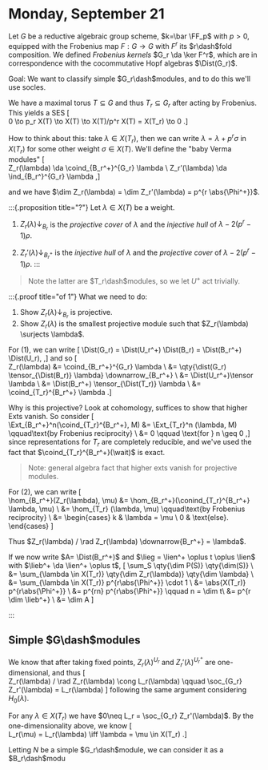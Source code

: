 # Monday, September 21

Let $G$ be a reductive algebraic group scheme, $k=\bar \FF_p$ with $p>0$, equipped with the Frobenius map  $F:G\to G$ with $F^r$ its $r\dash$fold composition.
We defined *Frobenius kernels* $G_r \da \ker F^r$, which are in correspondence with the cocommutative Hopf algebras $\Dist(G_r)$.

Goal:
We want to classify simple $G_r\dash$modules, and to do this we'll use socles.

We have a maximal torus $T\subseteq G$ and thus $T_r \subseteq G_r$ after acting by Frobenius.
This yields a SES
\[  
0 \to p_r X(T) \to X(T) \to X(T)/p^r X(T) = X(T_r) \to 0
.\]

How to think about this: take $\lambda \in X(T_r)$, then we can write $\lambda = \lambda + p^r \sigma$ in $X(T_r)$ for some other weight $\sigma \in X(T)$.
We'll define the "baby Verma modules"
\[  
Z_r(\lambda) \da \coind_{B_r^+}^{G_r} \lambda \\
Z_r'(\lambda) \da \ind_{B_r^}^{G_r} \lambda
,\]

and we have $\dim Z_r(\lambda) = \dim Z_r'(\lambda) = p^{r \abs{\Phi^+}}$.

:::{.proposition title="?"}
Let $\lambda\in X(T)$ be a weight.

1. $Z_r(\lambda)\downarrow_{B_r}$ is the *projective cover* of $\lambda$ and the *injective hull* of $\lambda - 2 (p^r-1) \rho$.

2. $Z_r'(\lambda)\downarrow_{B_r^+}$ is the *injective hull* of $\lambda$ and the *projective cover* of $\lambda - 2 (p^r-1) \rho$.
:::

> Note the latter are $T_r\dash$modules, so we let $U^+$ act trivially.


:::{.proof title="of 1"}
What we need to do:

1. Show $Z_r(\lambda)\downarrow_{B_r}$ is projective.
2. Show $Z_r(\lambda)$ is the smallest projective module such that $Z_r(\lambda) \surjects \lambda$.

For (1), we can write 
\[
\Dist(G_r) = \Dist(U_r^+) \Dist(B_r) = \Dist(B_r^+) \Dist(U_r),
,\]
and so
\[  
Z_r(\lambda) 
&= \coind_{B_r^+}^{G_r} \lambda \\
&= \qty{\dist(G_r) \tensor_{\Dist(B_r)} \lambda} \downarrow_{B_r^+} \\
&= \Dist(U_r^+)\tensor \lambda \\
&= \Dist(B_r^+) \tensor_{\Dist(T_r)} \lambda \\
&= \coind_{T_r}^{B_r^+} \lambda
.\]

Why is this projective? 
Look at cohomology, suffices to show that higher Exts vanish.
So consider
\[  
\Ext_{B_r^+}^n(\coind_{T_r}^{B_r^+}, M) 
&= \Ext_{T_r}^n (\lambda, M) \qquad\text{by Frobenius reciprocity} \\
&= 0 \qquad \text{for } n \geq 0
,\]
since representations for $T_r$ are completely reducible, and we've used the fact that $\coind_{T_r}^{B_r^+}(\wait)$ is exact.

> Note: general algebra fact that higher exts vanish for projective modules.

For (2), we can write
\[  
\hom_{B_r^+}(Z_r(\lambda), \mu)
&= \hom_{B_r^+}(\conind_{T_r}^{B_r^+} \lambda, \mu) \\
&= \hom_{T_r} (\lambda, \mu) \qquad\text{by Frobenius reciprocity} \\
&=
\begin{cases}
k \& \lambda = \mu \\
0 \& \text{else}.
\end{cases}
\]

Thus $Z_r(\lambda) / \rad Z_r(\lambda) \downarrow{B_r^+} = \lambda$.

If we now write $A= \Dist(B_r^+)$ and $\lieg = \lien^+ \oplus t \oplus \lien$ with $\lieb^+ \da \lien^+ \oplus t$,
\[
\sum_S \qty{\dim P(S)} \qty{\dim(S)} \\
&= \sum_{\lambda \in X(T_r)} \qty{\dim Z_r(\lambda)} \qty{\dim \lambda} \\
&= \sum_{\lambda \in X(T_r)} p^{r\abs{\Phi^+}} \cdot 1 \\
&= \abs{X(T_r)} p^{r\abs{\Phi^+}} \\
&= p^{rn} p^{r\abs{\Phi^+}} \qquad n = \dim t\\
&= p^{r \dim \lieb^+} \\
&= \dim A
\]

:::

## Simple $G\dash$modules

We know that after taking fixed points, $Z_r(\lambda)^{U_r}$ and $Z_r'(\lambda)^{U_r^+}$ are one-dimensional, and thus
\[  
Z_r(\lambda) / \rad Z_r(\lambda) \cong L_r(\lambda) \qquad \soc_{G_r} Z_r'(\lambda) = L_r(\lambda)
\]
following the same argument considering $H_0(\lambda)$.

For any $\lambda \in X(T_r)$ we have $0\neq L_r = \soc_{G_r} Z_r'(\lambda)$.
By the one-dimensionality above, we know 
\[  
L_r(\mu) = L_r(\lambda) \iff \lambda = \mu \in X(T_r)
.\]

Letting $N$ be a simple $G_r\dash$module, we can consider it as a $B_r\dash$modu
